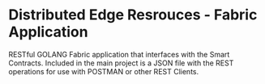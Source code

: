 # Distributed Edge Resrouces - Fabric Application
RESTful GOLANG Fabric application that interfaces with the Smart Contracts. Included in the main project is a JSON file with the REST operations for use with POSTMAN or other REST Clients.
